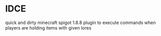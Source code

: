 # IDCE
quick and dirty minecraft spigot 1.8.8 plugin to execute commands when players are holding items with given lores
